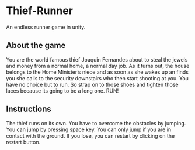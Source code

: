 # Thief-Runner
An endless runner game in unity. 

## About the game
You are the world famous thief Joaquin Fernandes about to steal the jewels and money from a normal home, a normal day job.  As it turns out, the house belongs to the Home Minister’s niece and as soon as she wakes up an finds you she calls to the security downstairs who then start shooting at you. You have no choice but to run. So strap on to those shoes and tighten those laces because its going to be a long one. RUN!

## Instructions
The thief runs on its own.
You have to overcome the obstacles by jumping.
You can jump by pressing space key.
You can only jump if you are in contact with the ground.
If you lose, you can restart by clicking on the restart button.
